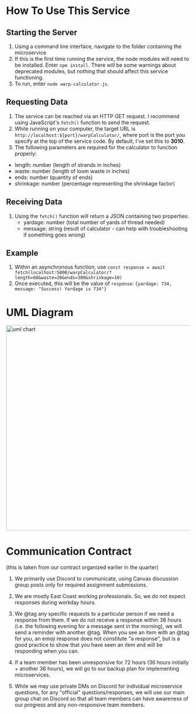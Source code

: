 # How To Use This Service

## Starting the Server
1. Using a command line interface, navigate to the folder containing the microservice
2. If this is the first time running the service, the node modules will need to be installed. Enter `npm install`. There will be some warnings about deprecated modules, but nothing that should affect this service functioning.
3. To run, enter `node warp-calculator.js`.

## Requesting Data
1. The service can be reached via an HTTP GET request. I recommend using JavaScript's `fetch()` function to send the request.
2. While running on your computer, the target URL is `http://localhost:${port}/warpCalculator/`, where port is the port you specify at the top of the service code. By default, I've set this to **3010**.
3. The following parameters are required for the calculator to function properly:
  * length:     number      (length of strands in inches)
  * waste:      number      (length of loom waste in inches)
  * ends:       number      (quantity of ends)
  * shrinkage:  number      (percentage representing the shrinkage factor)

## Receiving Data
1. Using the `fetch()` function will return a JSON containing two properties:
   * yardage: number (total number of yards of thread needed)
   * message: string (result of calculator - can help with troubleshooting if something goes wrong)

## Example
1. Within an asynchronous function, use `const response = await fetch(localhost:5000/warpCalculator/?length=60&waste=20&ends=300&shrinkage=10)`
2. Once executed, this will be the value of `response`: `{yardage: 734, message: "Success! Yardage is 734"}`

# UML Diagram

<img width="647" height="561" alt="uml chart" src="https://github.com/user-attachments/assets/249b8a21-97e1-4017-a166-e3d811687d8b" />

# Communication Contract
(this is taken from our contract organized earlier in the quarter)

1. We primarily use Discord to communicate, using Canvas discussion group posts only for required assignment submissions.

2. We are mostly East Coast working professionals. So, we do not expect responses during workday hours.

3. We @tag any specific requests to a particular person if we need a response from them. If we do not receive a response within 36 hours (i.e. the following evening for a message sent in the morning), we will send a reminder with another @tag. When you see an item with an @tag for you, an emoji response does not constitute "a response", but is a good practice to show that you have seen an item and will be responding when you can.

4. If a team member has been unresponsive for 72 hours (36 hours initially + another 36 hours), we will go to our backup plan for implementing microservices.

5. While we may use private DMs on Discord for individual microservice questions, for any "official" questions/responses, we will use our main group chat on Discord so that all team members can have awareness of our progress and any non-responsive team members.

